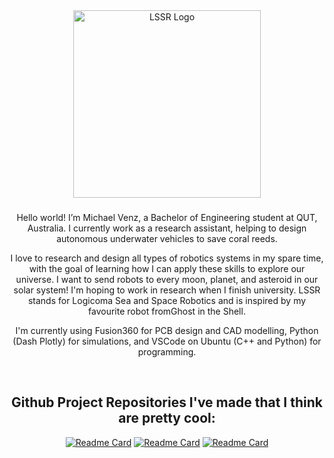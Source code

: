 <!---
roboticsmick/roboticsmick is a ✨ special ✨ repository because its `README.md` (this file) appears on your GitHub profile.
You can click the Preview link to take a look at your changes.
--->

<div align="center">
  <a href="https://roboticsmick.pythonanywhere.com/">
    <img src="https://roboticsmick.pythonanywhere.com/assets/LSSRlogo.png" alt="LSSR Logo" height="300">
  </a>
<h3 align="center"></h3>

<!--- Hello start -->
Hello world! I’m Michael Venz, a Bachelor of Engineering student at QUT, Australia. I currently work as a research assistant, helping to design autonomous underwater vehicles to save coral reeds.

I love to research and design all types of robotics systems in my spare time, with the goal of learning how I can apply these skills to explore our universe. I want to send robots to every moon, planet, and asteroid in our solar system! I'm hoping to work in research when I finish university. LSSR stands for Logicoma Sea and Space Robotics and is inspired by my favourite robot fromGhost in the Shell.

I'm currently using Fusion360 for PCB design and CAD modelling, Python (Dash Plotly) for simulations, and VSCode on Ubuntu (C++ and Python) for programming.
<!--- Hello end -->
<br>

## Github Project Repositories I've made that I think are pretty cool:

[![Readme Card](https://github-readme-stats.vercel.app/api/pin/?username=roboticsmick&repo=LSR_RA&theme=dracula)](https://github.com/roboticsmick/LSR_RA)
[![Readme Card](https://github-readme-stats.vercel.app/api/pin/?username=roboticsmick&repo=LSR_GPS_BASE_STATION&theme=dracula)](https://github.com/roboticsmick/LSR_GPS_BASE_STATION)
[![Readme Card](https://github-readme-stats.vercel.app/api/pin/?username=roboticsmick&repo=LSR_GPS_TRACKER&theme=dracula)](https://github.com/roboticsmick/LSR_GPS_TRACKER)

<br>

[cpp]: https://img.shields.io/badge/C/C++-black.svg?style=for-the-badge&logo=C%2B%2B&logoColor=wh
[cpp-url]: https://github.com/roboticsmick/LSR_RA
[pi]:https://img.shields.io/badge/-Raspberry%20Pi-C51A4A?style=for-the-badge&logo=Raspberry-Pi
[pi-url]: https://github.com/roboticsmick/LSR_RA
[vsc]:https://img.shields.io/badge/Visual%20Studio%20Code-0078d7.svg?style=for-the-badge&logo=visual-studio-code&logoColor=white
[vsc-url]: https://github.com/roboticsmick/LSR_RA
[plotly]:https://img.shields.io/badge/Dash%20Plotly-%233F4F75.svg?style=for-the-badge&logo=plotly&logoColor=white
[plotly-url]: https://roboticsmick.pythonanywhere.com/
[python]:https://img.shields.io/badge/Python-3670A0?style=for-the-badge&logo=python&logoColor=ffdd54
[python-url]: https://roboticsmick.pythonanywhere.com/
[pythonanywhere]:https://img.shields.io/badge/PYTHONANYWHERE-3670A0?style=for-the-badge&logo=python&logoColor=ffdd54
[pythonanywhere-url]: https://roboticsmick.pythonanywhere.com/

[patreon]:https://img.shields.io/badge/Patreon-F96854?style=for-the-badge&logo=patreon&logoColor=white
[patreon-url]: patreon.com/user?u=64698997
[LinkedIn]:https://img.shields.io/badge/linkedin-%230077B5.svg?style=for-the-badge&logo=linkedin&logoColor=white
[LinkedIn-url]: https://www.linkedin.com/in/roboticsmick/
[YouTube]:https://img.shields.io/badge/YouTube-%23FF0000.svg?style=for-the-badge&logo=YouTube&logoColor=white
[YouTube-url]: https://www.youtube.com/@logicomaspacerobotics
[Projects]:https://img.shields.io/badge/Project%20Log-%23117AC9.svg?style=for-the-badge&logo=WordPress&logoColor=white
[Projects-url]: https://roboticsmick.pythonanywhere.com/
[LSRtool]:https://img.shields.io/badge/LSR%20Toolbox-3670A0?style=for-the-badge&logo=python&logoColor=ffdd54
[LSRtool-url]: https://roboticsmick.pythonanywhere.com/

